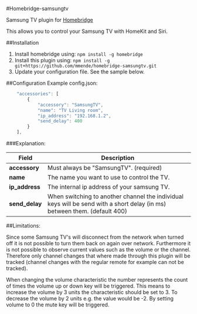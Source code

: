 #Homebridge-samsungtv

Samsung TV plugin for [Homebridge](https://github.com/nfarina/homebridge)

This allows you to control your Samsung TV with HomeKit and Siri.

##Installation
1. Install homebridge using: `npm install -g homebridge`
2. Install this plugin using: `npm install -g git+https://github.com/mmende/homebridge-samsungtv.git`
3. Update your configuration file. See the sample below.

##Configuration
Example config.json:

```js
    "accessories": [
		{
			"accessory": "SamsungTV",
			"name": "TV Living room",
			"ip_address": "192.168.1.2",
            "send_delay": 400
		}
	],
```

###Explanation:

Field           | Description
----------------|------------
**accessory**   | Must always be "SamsungTV". (required)
**name**        | The name you want to use to control the TV.
**ip_address**  | The internal ip address of your samsung TV.
**send_delay**   | When switching to another channel the individual keys will be send with a short delay (in ms) between them. (default 400)

##Limitations:

Since some Samsung TV's will disconnect from the network when turned off it is not possible to turn them back on again over network.
Furthermore it is not possible to observe current values such as the volume or the channel. Therefore only channel changes that where made through this plugin will be tracked (channel changes with the regular remote for example can not be tracked).

When changing the volume characteristic the number represents the count of times the volume up or down key will be triggered. This means to increase the volume by 3 units the characteristic should be set to 3. To decrease the volume by 2 units e.g. the value would be -2. By setting volume to 0 the mute key will be triggered. 